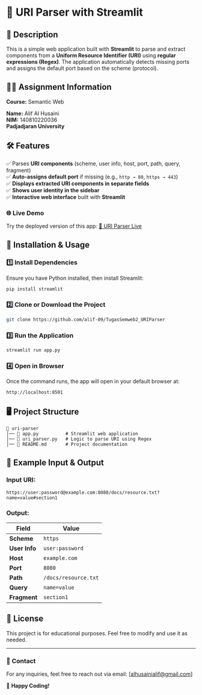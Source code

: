 # 📌 URI Parser with Streamlit

## 📖 Description
This is a simple web application built with **Streamlit** to parse and extract components from a **Uniform Resource Identifier (URI)** using **regular expressions (Regex)**. The application automatically detects missing ports and assigns the default port based on the scheme (protocol).

## 👨‍🎓 Assignment Information
**Course:** Semantic Web

**Name:** Alif Al Husaini  
**NIM:** 140810220036  
**Padjadjaran University**

## 🛠 Features
✅ Parses **URI components** (scheme, user info, host, port, path, query, fragment)  
✅ **Auto-assigns default port** if missing (e.g., `http → 80`, `https → 443`)  
✅ **Displays extracted URI components in separate fields**  
✅ **Shows user identity in the sidebar**  
✅ **Interactive web interface** built with **Streamlit**  

### 🌐 Live Demo
Try the deployed version of this app:
[🔗 URI Parser Live](https://uri-parser.streamlit.app/)

## 📌 Installation & Usage
### 1️⃣ Install Dependencies
Ensure you have Python installed, then install Streamlit:
```sh
pip install streamlit
```

### 2️⃣ Clone or Download the Project
```sh
git clone https://github.com/alif-09/TugasSemweb2_URIParser
```

### 3️⃣ Run the Application
```sh
streamlit run app.py
```

### 4️⃣ Open in Browser
Once the command runs, the app will open in your default browser at:
```
http://localhost:8501
```

## 🖥️ Project Structure
```
📁 uri-parser
│── 📄 app.py          # Streamlit web application
│── 📄 uri_parser.py   # Logic to parse URI using Regex
│── 📄 README.md       # Project documentation
```

## 🔎 Example Input & Output
### Input URI:
```
https://user:password@example.com:8080/docs/resource.txt?name=value#section1
```

### Output:
| Field       | Value                           |
|------------|---------------------------------|
| **Scheme**  | `https`                         |
| **User Info** | `user:password`               |
| **Host**    | `example.com`                   |
| **Port**    | `8080`                          |
| **Path**    | `/docs/resource.txt`            |
| **Query**   | `name=value`                    |
| **Fragment** | `section1`                     |

 

## 📜 License
This project is for educational purposes. Feel free to modify and use it as needed.  

---
### 📩 Contact
For any inquiries, feel free to reach out via email: [alhusainialif@gmail.com]  

🚀 **Happy Coding!**
